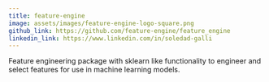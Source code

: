 ```yaml
---
title: feature-engine
image: assets/images/feature-engine-logo-square.png
github_link: https://github.com/feature-engine/feature_engine
linkedin_link: https://www.linkedin.com/in/soledad-galli
---
```

Feature engineering package with sklearn like functionality to engineer and select features for use in machine learning models.